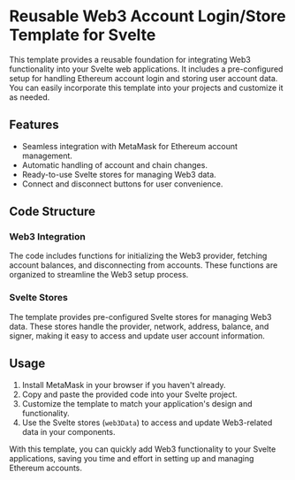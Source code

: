 # Reusable Web3 Account Login/Store Template for Svelte

This template provides a reusable foundation for integrating Web3 functionality into your Svelte web applications. It includes a pre-configured setup for handling Ethereum account login and storing user account data. You can easily incorporate this template into your projects and customize it as needed.

## Features

- Seamless integration with MetaMask for Ethereum account management.
- Automatic handling of account and chain changes.
- Ready-to-use Svelte stores for managing Web3 data.
- Connect and disconnect buttons for user convenience.

## Code Structure

### Web3 Integration

The code includes functions for initializing the Web3 provider, fetching account balances, and disconnecting from accounts. These functions are organized to streamline the Web3 setup process.

### Svelte Stores

The template provides pre-configured Svelte stores for managing Web3 data. These stores handle the provider, network, address, balance, and signer, making it easy to access and update user account information.

## Usage

1. Install MetaMask in your browser if you haven't already.
2. Copy and paste the provided code into your Svelte project.
3. Customize the template to match your application's design and functionality.
4. Use the Svelte stores (`web3Data`) to access and update Web3-related data in your components.

With this template, you can quickly add Web3 functionality to your Svelte applications, saving you time and effort in setting up and managing Ethereum accounts.
